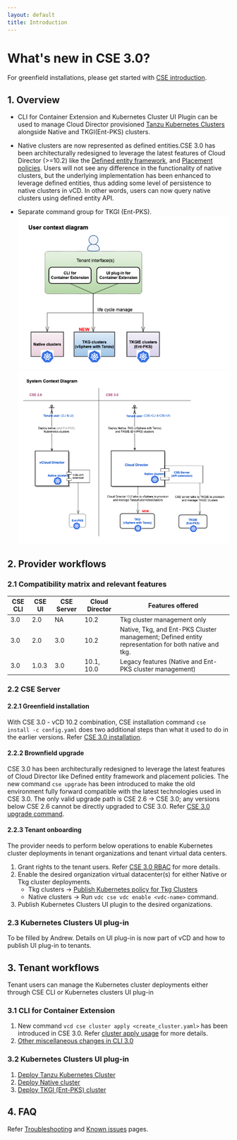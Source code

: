 ```yaml
---
layout: default
title: Introduction
---
```

# What's new in CSE 3.0?

For greenfield installations, please get started with [CSE introduction](INTRO.html).
<a name="overview"></a>
## 1. Overview
* CLI for Container Extension and Kubernetes Cluster UI Plugin can be used to 
manage Cloud Director provisioned [Tanzu Kubernetes Clusters](https://docs-staging.vmware.com/en/draft/VMware-Cloud-Director/10.2/VMware-Cloud-Director-Service-Provider-Admin-Portal-Guide/GUID-E9839D4E-3024-445E-9D08-372113CF6FE0.html)
 alongside Native and TKGI(Ent-PKS) clusters.
 
* Native clusters are now represented as defined entities.CSE 3.0 has been 
architecturally redesigned to leverage the latest features of Cloud Director 
(>=10.2) like the [Defined entity framework](https://docs-staging.vmware.com/en/draft/VMware-Cloud-Director/10.2/VMware-Cloud-Director-Service-Provider-Admin-Portal-Guide/GUID-0749DEA0-08A2-4F32-BDD7-D16869578F96.html), 
and [Placement policies](TROUBLESHOOTING.html#placement-policies). Users will not see any
 difference in the functionality of native clusters, but the underlying 
 implementation has been enhanced to leverage defined entities, thus adding 
 some level of persistence to native clusters in vCD. In other words, users can
  now query native clusters using defined entity API.
  
* Separate command group for TKGI (Ent-PKS).
![user-ctx](img/cse30-user-ctx.png)
![system-ctx](img/cse30-system-ctx.png)

<a name="provider-workflows"></a>
## 2. Provider workflows

<a name="cse30-compatibility-matrix"></a>
### 2.1 Compatibility matrix and relevant features

| CSE CLI | CSE UI | CSE Server | Cloud Director | Features offered                                                                                    |
|---------|--------|------------|----------------|-----------------------------------------------------------------------------------------------------|
| 3.0     | 2.0    | NA         | 10.2           | Tkg cluster management only                                                                         |
| 3.0     | 2.0    | 3.0        | 10.2           | Native, Tkg, and Ent-PKS Cluster management; Defined entity representation for both native and tkg. |
| 3.0     | 1.0.3  | 3.0        | 10.1, 10.0     | Legacy features (Native and Ent-PKS cluster management)                                             |

### 2.2 CSE Server
#### 2.2.1 Greenfield installation
With CSE 3.0 - vCD 10.2 combination, CSE installation command 
`cse install -c config.yaml` does two additional steps than what it used to do 
in the earlier versions. Refer [CSE 3.0 installation](CSE_SERVER_MANAGEMENT.html#cse30-greenfield).

#### 2.2.2 Brownfield upgrade
CSE 3.0 has been architecturally redesigned to leverage the latest features of 
Cloud Director like Defined entity framework and placement policies. The new 
command `cse upgrade` has been introduced to make the old environment fully 
forward compatible with the latest technologies used in CSE 3.0. The only 
valid upgrade path is CSE 2.6 → CSE 3.0; any versions below CSE 2.6 cannot be 
directly upgraded to CSE 3.0. Refer [CSE 3.0 upgrade command](CSE_SERVER_MANAGEMENT.html#cse30-upgrade-cmd).

#### 2.2.3 Tenant onboarding
The provider needs to perform below operations to enable Kubernetes cluster 
deployments in tenant organizations and tenant virtual data centers.
1. Grant rights to the tenant users. Refer [CSE 3.0 RBAC](RBAC.html#DEF-RBAC) for more details.
2. Enable the desired organization virtual datacenter(s) for either Native or Tkg cluster deployments.
    * Tkg clusters → [Publish Kubernetes policy for Tkg Clusters](https://docs-staging.vmware.com/en/draft/VMware-Cloud-Director/10.2/VMware-Cloud-Director-Service-Provider-Admin-Portal-Guide/GUID-E9839D4E-3024-445E-9D08-372113CF6FE0.html)
    * Native clusters → Run `vdc cse vdc enable <vdc-name>` command.
3. Publish Kubernetes Clusters UI plugin to the desired organizations.

### 2.3 Kubernetes Clusters UI plug-in
To be filled by Andrew. Details on UI plug-in is now part of vCD and how to publish UI plug-in to tenants.

## 3. Tenant workflows
Tenant users can manage the Kubernetes cluster deployments either through CSE CLI or Kubernetes clusters UI plug-in

### 3.1 CLI for Container Extension
1. New command `vcd cse cluster apply <create_cluster.yaml>` has been introduced
 in CSE 3.0. Refer [cluster apply usage](CLUSTER_MANAGEMENT.html#cse30_cluster_apply) for more details.
2. [Other miscellaneous changes in CLI 3.0](CLUSTER_MANAGEMENT.html#cse30_cli_changes)

### 3.2 Kubernetes Clusters UI plug-in
1. [Deploy Tanzu Kubernetes Cluster](https://docs-staging.vmware.com/en/draft/VMware-Cloud-Director/10.2/VMware-Cloud-Director-Tenant-Portal-Guide/GUID-CA4A2F24-3E7C-4992-9E54-61AB8A4B80E7.html)
2. [Deploy Native cluster](https://docs-staging.vmware.com/en/draft/VMware-Cloud-Director/10.2/VMware-Cloud-Director-Tenant-Portal-Guide/GUID-F831C6A1-8280-4376-A6D9-9D997D987E91.html)
3. [Deploy TKGI (Ent-PKS) cluster](https://docs-staging.vmware.com/en/draft/VMware-Cloud-Director/10.2/VMware-Cloud-Director-Tenant-Portal-Guide/GUID-1BDF9D95-1484-4C9D-8748-26C8FC773530.html)

<a name="faq"></a>
## 4. FAQ
Refer [Troubleshooting](TROUBLESHOOTING.html) and [Known issues](KNOWN_ISSUES.html) pages.
